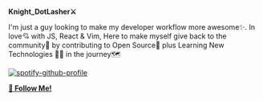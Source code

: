 **Knight_DotLasher⚔️**

I'm just a guy looking to make my developer workflow more awesome✨. In love💘 with JS, React & Vim, Here to make myself give back to the community🤗 by contributing to Open Source🚀 plus Learning New Technologies 👨‍💻 in the journey🗺️

[![spotify-github-profile](https://spotify-github-profile.vercel.app/api/view?uid=pc8oiwotonvqvkw61vimh0kks&cover_image=true&theme=novatorem&show_offline=false&background_color=121212&interchange=false&bar_color=53b14f&bar_color_cover=false)](https://spotify-github-profile.vercel.app/api/view?uid=pc8oiwotonvqvkw61vimh0kks&redirect=true)


[**💖 Follow Me!**](https://github.com/Vidhanvyrs)
